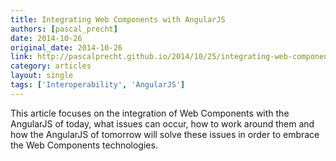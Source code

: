 ```yaml
---
title: Integrating Web Components with AngularJS
authors: [pascal_precht]
date: 2014-10-26
original_date: 2014-10-26
link: http://pascalprecht.github.io/2014/10/25/integrating-web-components-with-angularjs/
category: articles
layout: single
tags: ['Interoperability', 'AngularJS']
---
```


This article focuses on the integration of Web Components with the AngularJS of today,
what issues can occur, how to work around them and how the AngularJS of tomorrow will solve
these issues in order to embrace the Web Components technologies.

<!-- Excerpt -->
